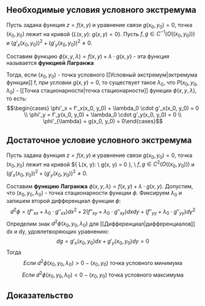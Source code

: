 ## Необходимые условия условного экстремума
Пусть задана функция $z = f(x, y)$ и уравнение связи $g(x_0, y_0) = 0$, точка $(x_0, y_0)$ лежит на кривой $\{ L(x, y): \ g(x, y) = 0 \}$. Пусть $f, g \in C^{-1}(O((x_0, y_0)))$ и $(g'_x(x_0, y_0))^2 + (g'_y(x_0, y_0))^2 \neq 0$.

Составим функцию $\phi (x, y, \lambda) = f(x, y) + \lambda \cdot g(x, y)$ - эта функция называется **функцией Лагранжа**

Тогда, если $(x_0, y_0)$ - точка условного [[Условный экстремум|эктремума функции]] f, при условии $g(x, y) = 0$, то существует такое $\lambda_0$, что $P(x_0, y_0, \lambda_0)$ - [[Точка стационарности|точка стационарности]] функции $\phi(x, y, \lambda)$, то есть: $$\begin{cases} \phi'_x = f'_x(x_0, y_0) + \lambda_0 \cdot g'_x(x_0, y_0) = 0 \\ \phi'_y = f'_y(x_0, y_0) + \lambda_0 \cdot g'_y(x_0, y_0) = 0 \\ \phi'_{\lambda} = g(x_0, y_0) = 0\end{cases}$$
## Достаточное условие условного экстремума
Пусть задана функция $z = f(x, y)$ и уравнение связи $g(x_0, y_0) = 0$, точка $(x_0, y_0)$ лежит на кривой $\{ L(x, y): \ g(x, y) = 0 \}, \ $f, g \in C^2(O((x_0, y_0)))$ и $(g'_x(x_0, y_0))^2 + (g'_y(x_0, y_0))^2 \neq 0$.

Составим **функцию Лагранжа** $\phi(x, y, \lambda) = f(x, y) + \lambda \cdot g(x, y)$. Допустим, что $(x_0, y_0, \lambda_0)$ - точка стационарности функции $\phi$. Фиксируем $\lambda_0$ и запишем второй дифференциал функции $\phi$: $$d^2 \phi = (f''_{xx} + \lambda_0 \cdot g''_{xx})dx^2 + 2(f''_{xy} + \lambda_0 \cdot g''_{xy})dxdy + (f''_{yy} + \lambda_0 \cdot g''_{yy})dy^2$$
Определим знак $d^2 \phi(x_0, y_0, \lambda_0)$ для [[Дифференциал|дифференциалов]] dx и dy, удовлетворяющих уравнению: $$dg = g'_x(x_0, y_0)dx + g'_y(x_0, y_0)dy = 0$$
Тогда
$$Если \ d^2 \phi (x_0, y_0, \lambda_0) > 0 - (x_0, y_0) \text{ точка условного минимума}$$
$$Если \ d^2 \phi (x_0, y_0, \lambda_0) < 0 - (x_0, y_0) \text{ точка условного максимума}$$
## Доказательство
